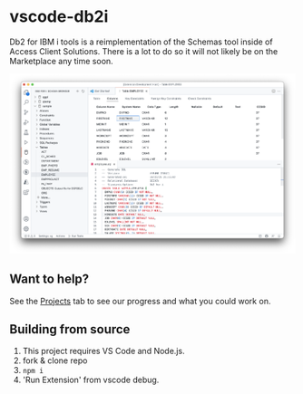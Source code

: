 # vscode-db2i

Db2 for IBM i tools is a reimplementation of the Schemas tool inside of Access Client Solutions. There is a lot to do so it will not likely be on the Marketplace any time soon.

![](./media/main.png)

## Want to help?

See the [Projects](https://github.com/halcyon-tech/vscode-db2i/projects) tab to see our progress and what you could work on.

## Building from source

1. This project requires VS Code and Node.js.
2. fork & clone repo
3. `npm i`
4. 'Run Extension' from vscode debug.